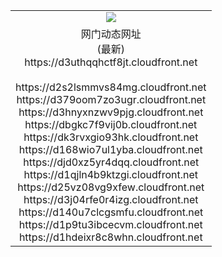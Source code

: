 ﻿<table>
  <tr></tr>
  <tr><td colspan=2 align=center><img src="https://d3uthqqhctf8jt.cloudfront.net/Up/oGate.jpg" /></td></tr>
  <tr><td colspan=2 align=center>网门动态网址<br/>(最新)
<br>https://d3uthqqhctf8jt.cloudfront.net
<br/>
<br>https://d2s2lsmmvs84mg.cloudfront.net
<br>https://d379oom7zo3ugr.cloudfront.net
<br>https://d3hnyxnzwv9pjg.cloudfront.net
<br>https://dbgkc7f9vij0b.cloudfront.net
<br>https://dk3rvxgio93hk.cloudfront.net
<br>https://d168wio7ul1yba.cloudfront.net
<br>https://djd0xz5yr4dqq.cloudfront.net
<br>https://d1qjln4b9ktzgi.cloudfront.net
<br>https://d25vz08vg9xfew.cloudfront.net
<br>https://d3j04rfe0r4izg.cloudfront.net
<br>https://d140u7clcgsmfu.cloudfront.net
<br>https://d1p9tu3ibcecvm.cloudfront.net
<br>https://d1hdeixr8c8whn.cloudfront.net
    </td>
  </tr>
</table>
